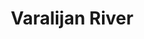 ---
title: "Varalijan River"
title_bn: "ভরালিজান নদী"
description: "This river originates from Lohagara river at Koalikandi of Gabtali Upazilla, Bogra that discharged into Ichamati at Trimohani."
---